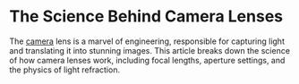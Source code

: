 # The Science Behind Camera Lenses

The [camera](https://www.malikki.com/category/secondhand-and-new-shopping/cameras-accessories) lens is a marvel of engineering, responsible for capturing light and translating it into stunning images. This article breaks down the science of how camera lenses work, including focal lengths, aperture settings, and the physics of light refraction.

